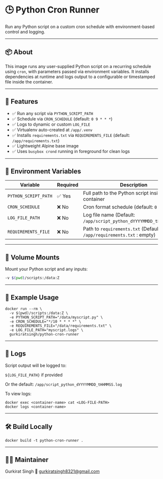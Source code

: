 # 🕒 Python Cron Runner

Run any Python script on a custom cron schedule with environment-based control and logging.

---
 
## 📦 About

This image runs any user-supplied Python script on a recurring schedule using `cron`, with parameters passed via environment variables. It installs dependencies at runtime and logs output to a configurable or timestamped file inside the container.

---

## 🚀 Features

- ✅ Run any script via `PYTHON_SCRIPT_PATH`
- ✅ Schedule via `CRON_SCHEDULE` (default: `0 9 * * *`)
- ✅ Logs to dynamic or custom `LOG_FILE`
- ✅ Virtualenv auto-created at `/app/.venv`
- ✅ Installs `requirements.txt` via `REQUIREMENTS_FILE` (default: `/app/requirements.txt`)
- ✅ Lightweight Alpine base image
- ✅ Uses `busybox crond` running in foreground for clean logs

---

## 🔧 Environment Variables

| Variable             | Required | Description                                                                 |
|----------------------|----------|-----------------------------------------------------------------------------|
| `PYTHON_SCRIPT_PATH` | ✅ Yes   | Full path to the Python script inside the container                         |
| `CRON_SCHEDULE`      | ❌ No    | Cron format schedule (default: `0 9 * * *`)                                 |
| `LOG_FILE_PATH`           | ❌ No    | Log file name (Default: `/app/script_python_dYYYYMMDD_tHHMMSS.log`)       |
| `REQUIREMENTS_FILE`  | ❌ No    | Path to `requirements.txt` (Default: `/app/requirements.txt` : empty)               |

---

## 📁 Volume Mounts

Mount your Python script and any inputs:

```bash
-v $(pwd)/scripts:/data:Z
```

---

## 📄 Example Usage

```
docker run --rm \
  -v $(pwd)/scripts:/data:Z \
  -e PYTHON_SCRIPT_PATH="/data/myscript.py" \
  -e CRON_SCHEDULE="*/10 * * * *" \
  -e REQUIREMENTS_FILE="/data/requirements.txt" \
  -e LOG_FILE_PATH="myscript.logs" \
  gurkiratsingh/python-cron-runner
```

---

## 📝 Logs
Script output will be logged to:

`${LOG_FILE_PATH}` if provided

Or the default: `/app/script_python_dYYYYMMDD_tHHMMSS.log`

To view logs:
```
docker exec <container-name> cat <LOG-FILE-PATH>
docker logs <container-name>
```

---
## 🛠 Build Locally 

```docker build -t python-cron-runner . ```

---

## 👨‍💻 Maintainer
Gurkirat Singh
📧 gurkiratsingh8321@gmail.com
